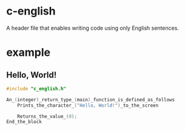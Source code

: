 # c-english

A header file that enables writing code using only English sentences.

# example

## Hello, World!

```c
#include "c_english.h"

An_(integer)_return_type_(main)_function_is_defined_as_follows
    Prints_the_character_("Hello, World!")_to_the_screen

    Returns_the_value_(0);
End_the_block
```
